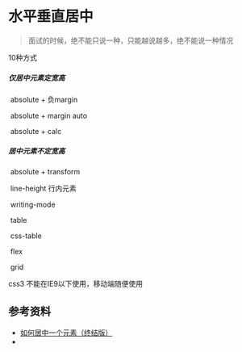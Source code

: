# 水平垂直居中

> 面试的时候，绝不能只说一种，只能越说越多，绝不能说一种情况





10种方式

##### 仅居中元素定宽高

​	absolute + 负margin

​	absolute + margin auto

​	absolute + calc

##### 居中元素不定宽高

​	absolute + transform

​	line-height	行内元素

​	writing-mode

​	table

​	css-table

​	flex

​	grid



css3 不能在IE9以下使用，移动端随便使用





## 参考资料

- [如何居中一个元素（终结版）](https://github.com/ljianshu/Blog/issues/29)
- 
